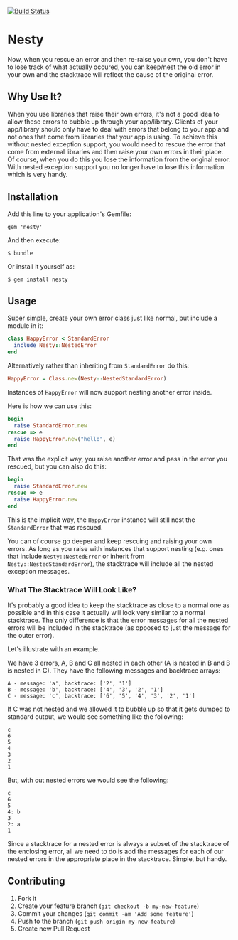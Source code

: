 [![Build Status](https://travis-ci.org/skorks/nesty.png?branch=master)](https://travis-ci.org/skorks/nesty)

# Nesty

Now, when you rescue an error and then re-raise your own, you don't have to lose track of what actually occured, you can keep/nest the old error in your own and the stacktrace will reflect the cause of the original error.

## Why Use It?

When you use libraries that raise their own errors, it's not a good idea to allow these errors to bubble up through your app/library. Clients of your app/library should only have to deal with errors that belong to your app and not ones that come from libraries that your app is using. To achieve this without nested exception support, you would need to rescue the error that come from external libraries and then raise your own errors in their place. Of course, when you do this you lose the information from the original error. With nested exception support you no longer have to lose this information which is very handy.

## Installation

Add this line to your application's Gemfile:

    gem 'nesty'

And then execute:

    $ bundle

Or install it yourself as:

    $ gem install nesty

## Usage

Super simple, create your own error class just like normal, but include a module in it:

```ruby
class HappyError < StandardError
  include Nesty::NestedError
end
```

Alternatively rather than inheriting from `StandardError` do this:

```ruby
HappyError = Class.new(Nesty::NestedStandardError)
```

Instances of `HappyError` will now support nesting another error inside.

Here is how we can use this:

```ruby
begin
  raise StandardError.new
rescue => e
  raise HappyError.new("hello", e)
end
```

That was the explicit way, you raise another error and pass in the error you rescued, but you can also do this:

```ruby
begin
  raise StandardError.new
rescue => e
  raise HappyError.new
end
```

This is the implicit way, the `HappyError` instance will still nest the `StandardError` that was rescued.

You can of course go deeper and keep rescuing and raising your own errors. As long as you raise with instances that support nesting (e.g. ones that include `Nesty::NestedError` or inherit from `Nesty::NestedStandardError`), the stacktrace will include all the nested exception messages.

### What The Stacktrace Will Look Like?

It's probably a good idea to keep the stacktrace as close to a normal one as possible and in this case it actually will look very similar to a normal stacktrace. The only difference is that the error messages for all the nested errors will be included in the stacktrace (as opposed to just the message for the outer error).

Let's illustrate with an example.

We have 3 errors, A, B and C all nested in each other (A is nested in B and B is nested in C). They have the following messages and backtrace arrays:

```
A - message: 'a', backtrace: ['2', '1']
B - message: 'b', backtrace: ['4', '3', '2', '1']
C - message: 'c', backtrace: ['6', '5', '4', '3', '2', '1']
```

If C was not nested and we allowed it to bubble up so that it gets dumped to standard output, we would see something like the following:

```
c
6
5
4
3
2
1
```

But, with out nested errors we would see the following:

```
c
6
5
4: b
3
2: a
1
```

Since a stacktrace for a nested error is always a subset of the stacktrace of the enclosing error, all we need to do is add the messages for each of our nested errors in the appropriate place in the stacktrace. Simple, but handy.

## Contributing

1. Fork it
2. Create your feature branch (`git checkout -b my-new-feature`)
3. Commit your changes (`git commit -am 'Add some feature'`)
4. Push to the branch (`git push origin my-new-feature`)
5. Create new Pull Request
